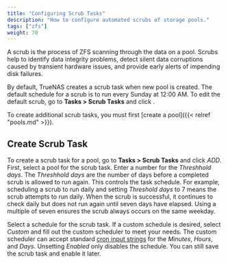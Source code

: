 ```yaml
---
title: "Configuring Scrub Tasks"
description: "How to configure automated scrubs of storage pools."
tags: ["zfs"]
weight: 70
---
```


A scrub is the process of ZFS scanning through the data on a pool. Scrubs help to identify data integrity problems, detect silent data corruptions caused by transient hardware issues, and provide early alerts of impending disk failures.

By default, TrueNAS creates a scrub task when new pool is created. The default schedule for a scrub is to run every Sunday at 12:00 AM. To edit the default scrub, go to **Tasks > Scrub Tasks** and click <i class="fas fa-ellipsis-v" aria-hidden="true" title="Options"></i>.

To create additional scrub tasks, you must first [create a pool]({{< relref "pools.md" >}}).

## Create Scrub Task

To create a scrub task for a pool, go to **Tasks > Scrub Tasks** and click *ADD*. First, select a pool for the scrub task. Enter a number for the *Threshhold days*. The *Threshhold days* are the number of days before a completed scrub is allowed to run again. This controls the task schedule. For example, scheduling a scrub to run daily and setting *Threshold days* to 7 means the scrub attempts to run daily. When the scrub is successful, it continues to check daily but does not run again until seven days have elapsed. Using a multiple of seven ensures the scrub always occurs on the same weekday.

Select a schedule for the scrub task. If a custom schedule is desired, select *Custom* and fill out the custom scheduler to meet your needs. The custom scheduler can accept standard [cron input strings](https://www.freebsd.org/cgi/man.cgi?query=crontab&sektion=5) for the *Minutes*, *Hours*, and *Days*. Unsetting *Enabled* only disables the schedule. You can still save the scrub task and enable it later.
